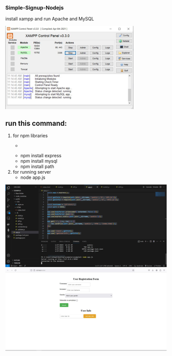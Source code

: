 ### Simple-Signup-Nodejs

install xampp and run Apache and MySQL

<img src="1.JPG" width=400>


## run this command:

1. for npm libraries
   - ```npm install body-parser
   - npm install express
   - npm install mysql
   - npm install path
2. for running server
   - node app.js


<img src="2.JPG">

<img src="Capture.JPG">


